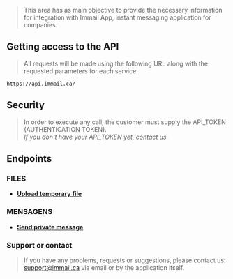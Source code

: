 > This area has as main objective to provide the necessary information for integration with Immail App, instant messaging application for companies.

## Getting access to the API

> All requests will be made using the following URL along with the requested parameters for each service.

```
https://api.immail.ca/
```
## Security

> In order to execute any call, the customer must supply the API_TOKEN (AUTHENTICATION TOKEN).<br>
_If you don't have your API_TOKEN yet, contact us._

## Endpoints

### FILES

- **[Upload temporary file](v1/files/upload-temp-file.md)**

### MENSAGENS

- **[Send private message](v1/messages/send-private-message.md)**

### Support or contact

> If you have any problems, requests or suggestions, please contact us: support@immail.ca via email or by the application itself.

